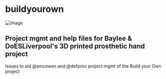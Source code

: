# buildyourown
![image](https://cloud.githubusercontent.com/assets/128456/7040584/a3fd090a-ddc8-11e4-8ba6-737d42fba371.png)
## Project mgmt and help files for Baylee &amp; DoESLiverpool's 3D printed prosthetic hand project

Issues to aid @amcewen and @defproc project mgmt of the Build your Own project
